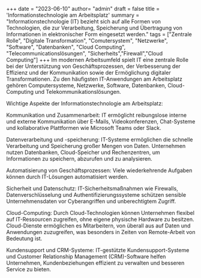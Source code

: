 +++
date = "2023-06-10"
author= "admin"
draft = false
title = 'Informationstechnologie am Arbeitsplatz'
summary = "Informationstechnologie (IT) bezieht sich auf alle Formen von Technologien, die zur Verarbeitung, Speicherung und Übertragung von Informationen in elektronischer Form eingesetzt werden."
tags = ["Zentrale Rolle", "Digitale Transformation", "Comutersystem", "Netzwerke", "Software", "Datenbanken", "Cloud Computing", "Telecommunicationslösungen", "Sicherheits","Firewall","Cloud Computing"]
+++
Im modernen Arbeitsumfeld spielt IT eine zentrale Rolle bei der Unterstützung von Geschäftsprozessen, der Verbesserung der Effizienz und der Kommunikation sowie der Ermöglichung digitaler Transformationen. Zu den häufigsten IT-Anwendungen am Arbeitsplatz gehören Computersysteme, Netzwerke, Software, Datenbanken, Cloud-Computing und Telekommunikationslösungen.

Wichtige Aspekte der Informationstechnologie am Arbeitsplatz:

Kommunikation und Zusammenarbeit: IT ermöglicht reibungslose interne und externe Kommunikation über E-Mails, Videokonferenzen, Chat-Systeme und kollaborative Plattformen wie Microsoft Teams oder Slack. 

Datenverarbeitung und -speicherung: IT-Systeme ermöglichen die schnelle Verarbeitung und Speicherung großer Mengen von Daten. Unternehmen nutzen Datenbanken, Cloud-Speicher und Rechenzentren, um Informationen zu speichern, abzurufen und zu analysieren.

Automatisierung von Geschäftsprozessen: Viele wiederkehrende Aufgaben können durch IT-Lösungen automatisiert werden.

Sicherheit und Datenschutz: IT-Sicherheitsmaßnahmen wie Firewalls, Datenverschlüsselung und Authentifizierungssysteme schützen sensible Unternehmensdaten vor Cyberangriffen und unberechtigtem Zugriff.

Cloud-Computing: Durch Cloud-Technologien können Unternehmen flexibel auf IT-Ressourcen zugreifen, ohne eigene physische Hardware zu besitzen. Cloud-Dienste ermöglichen es Mitarbeitern, von überall aus auf Daten und Anwendungen zuzugreifen, was besonders in Zeiten von Remote-Arbeit von Bedeutung ist.

Kundensupport und CRM-Systeme: IT-gestützte Kundensupport-Systeme und Customer Relationship Management (CRM)-Software helfen Unternehmen, Kundenbeziehungen effizient zu verwalten und besseren Service zu bieten.

